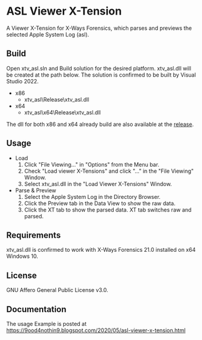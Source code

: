 # ASL Viewer X-Tension

A Viewer X-Tension for X-Ways Forensics, which parses and previews the selected Apple System Log (asl).

## Build

Open xtv_asl.sln and Build solution for the desired platform. xtv_asl.dll will be created at the path below. The solution is confirmed to be built by Visual Studio 2022.
* x86
  * xtv_asl\Release\xtv_asl.dll
* x64
  * xtv_asl\x64\Release\xtv_asl.dll

The dll for both x86 and x64 already build are also available at the [release](https://github.com/a5hlynx/xtv_asl/releases).

## Usage
* Load
  1. Click "File Viewing..." in "Options" from the Menu bar.
  2. Check "Load viewer X-Tensions" and click "..." in the "File Viewing" Window.
  3. Select xtv_asl.dll in the "Load Viewer X-Tensions" Window.
* Parse & Preview
  1. Select the Apple System Log in the Directory Browser.
  2. Click the Preview tab in the Data View to show the raw data.
  3. Click the XT tab to show the parsed data. XT tab switches raw and parsed.

## Requirements
xtv_asl.dll is confirmed to work with X-Ways Forensics 21.0 installed on x64 Windows 10.

## License
GNU Affero General Public License v3.0.

## Documentation
The usage Example is posted at https://9ood4nothin9.blogspot.com/2020/05/asl-viewer-x-tension.html
